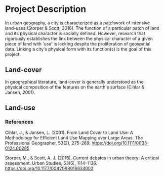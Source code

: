 # Project Description

In urban geography, a city is characterized as a patchwork of intensive land-uses (Storper & Scott, 2016). The function of a particular patch of land and its physical character is socially defined. However, research that rigorously establishes the link between the physical character of a given piece of land with 'use' is lacking despite the proliferation of geospatial data. Linking a city's physical form with its function(s) is the goal of this project. 

## Land-cover
In geographical literature, land-cover is generally understood as the physical composition of the features on the earth's surface (Cihlar & Jansen, 2001).

## Land-use

### References

Cihlar, J., & Jansen, L. (2001). From Land Cover to Land Use: A Methodology for Efficient Land Use Mapping over Large Areas. The Professional Geographer, 53(2), 275–289. https://doi.org/10.1111/0033-0124.00285

Storper, M., & Scott, A. J. (2016). Current debates in urban theory: A critical assessment. Urban Studies, 53(6), 1114–1136. https://doi.org/10.1177/0042098016634002



